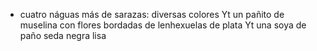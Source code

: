+ cuatro náguas más de sarazas: diversas colores
Yt un pañito de muselina con flores bordadas de lenhexuelas
de plata
Yt una soya de paño seda negra lisa